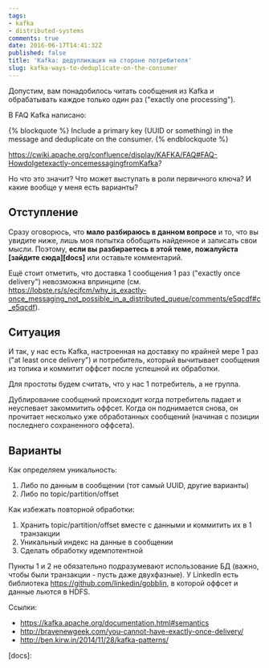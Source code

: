 ```yaml
---
tags:
- kafka
- distributed-systems
comments: true
date: 2016-06-17T14:41:32Z
published: false
title: 'Kafka: дедупликация на стороне потребителя'
slug: kafka-ways-to-deduplicate-on-the-consumer
---
```


Допустим, вам понадобилось читать сообщения из Kafka и обрабатывать каждое
только один раз ("exactly one processing").

В FAQ Kafka написано:

{% blockquote %}
Include a primary key (UUID or something) in the message and deduplicate on the consumer.
{% endblockquote %}

https://cwiki.apache.org/confluence/display/KAFKA/FAQ#FAQ-HowdoIgetexactly-oncemessagingfromKafka?

Но что это значит? Что может выступать в роли первичного ключа? И какие вообще
у меня есть варианты?

<!--more-->

## Отступление

Сразу оговорюсь, что **мало разбираюсь в данном вопросе** и то, что вы увидите
ниже, лишь моя попытка обобщить найденное и записать свои мысли. Поэтому,
**если вы разбираетесь в этой теме, пожалуйста [зайдите сюда][docs]** или оставьте
комментарий.

Ещё стоит отметить, что доставка 1 сообщения 1 раз ("exactly once delivery")
невозможна впринципе (см.
https://lobste.rs/s/ecjfcm/why_is_exactly-once_messaging_not_possible_in_a_distributed_queue/comments/e5qcdf#c_e5qcdf).

## Ситуация

И так, у нас есть Kafka, настроенная на доставку по крайней мере 1 раз ("at
least once delivery") и потребитель, который вычитывает сообщения из топика и
коммитит оффсет после успешной их обработки.

Для простоты будем считать, что у нас 1 потребитель, а не группа.

Дублирование сообщений происходит когда потребитель падает и неуспевает
закоммитить оффсет. Когда он поднимается снова, он прочитает несколько уже
обработанных сообщений (начиная с позиции последнего сохраненного оффсета).

## Варианты

Как определяем уникальность:

1. Либо по данным в сообщении (тот самый UUID, другие варианты)
2. Либо по topic/partition/offset

Как избежать повторной обработки:

1. Хранить topic/partition/offset вместе с данными и коммитить их в 1 транзакции
2. Уникальный индекс на данные в сообщении
3. Сделать обработку идемпотентной

Пункты 1 и 2 не обязательно подразумевают использование БД (важно, чтобы были
транзакции - пусть даже двухфазные). У LinkedIn есть библиотека
https://github.com/linkedin/gobblin, в которой оффсет и данные льются в HDFS.

Ссылки:

- https://kafka.apache.org/documentation.html#semantics
- http://bravenewgeek.com/you-cannot-have-exactly-once-delivery/
- http://ben.kirw.in/2014/11/28/kafka-patterns/

[docs]:
